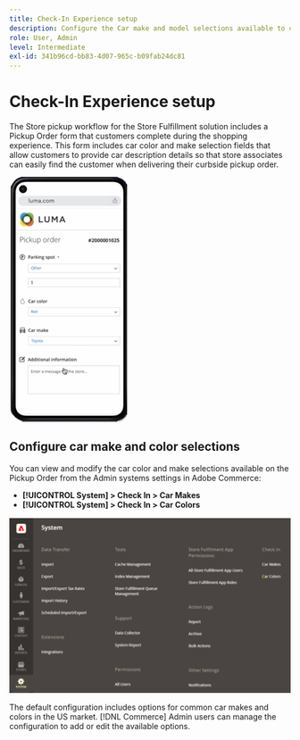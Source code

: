 ```yaml
---
title: Check-In Experience setup
description: Configure the Car make and model selections available to curbside pickup customers when they complete the Pickup order form.
role: User, Admin
level: Intermediate
exl-id: 341b96cd-bb83-4d07-965c-b09fab24dc81
---
```

# Check-In Experience setup

The Store pickup workflow for the Store Fulfillment solution includes a Pickup Order form that customers complete during the shopping experience. This form includes car color and make selection fields that allow customers to provide car description details so that store associates can easily find the customer when delivering their curbside pickup order.

![[!DNL Check-In Experience Car Make] and [!DNL Model] settings for curbside pickup](assets/checkin-system-settings-car-options.png)

## Configure car make and color selections

You can view and modify the car color and make selections available on the Pickup Order from the Admin systems settings in Adobe Commerce: 

- **[!UICONTROL System] > Check In > Car Makes**
- **[!UICONTROL System] > Check In > Car Colors**

![[!DNL Check-In Experience system configuration for curbside pickup]](assets/check-in-experience-system-config.png)

The default configuration includes options for common car makes and colors in the US market. [!DNL Commerce] Admin users can manage the configuration to add or edit the available options.
